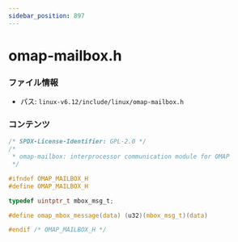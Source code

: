 ```yaml
---
sidebar_position: 897
---
```

# omap-mailbox.h

### ファイル情報

- パス: `linux-v6.12/include/linux/omap-mailbox.h`

### コンテンツ

```h
/* SPDX-License-Identifier: GPL-2.0 */
/*
 * omap-mailbox: interprocessor communication module for OMAP
 */

#ifndef OMAP_MAILBOX_H
#define OMAP_MAILBOX_H

typedef uintptr_t mbox_msg_t;

#define omap_mbox_message(data) (u32)(mbox_msg_t)(data)

#endif /* OMAP_MAILBOX_H */

```
